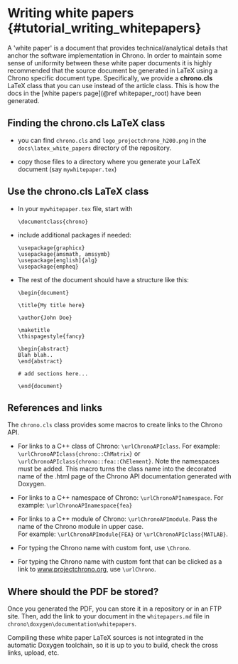 Writing white papers       {#tutorial_writing_whitepapers}
==========================

A 'white paper' is a document that provides technical/analytical details that anchor the software implementation in Chrono.
In order to maintain some sense of uniformity between these white paper documents it is highly recommended that the source document be generated in LaTeX using a Chrono specific document type. Specifically, we provide a **chrono.cls** LaTeX class that you can use instead of the article class. This is how the docs in the [white papers page](@ref whitepaper_root) have been generated.


## Finding the chrono.cls LaTeX class

- you can find ```chrono.cls``` and ```logo_projectchrono_h200.png``` in the 
  ```docs\latex_white_papers``` directory of the repository.
  
- copy those files to a directory where you generate your LaTeX document (say ```mywhitepaper.tex```)

## Use the chrono.cls LaTeX class

- In your ```mywhitepaper.tex``` file, start with 
  ~~~
  \documentclass{chrono}
  ~~~
  
- include additional packages if needed:
  ~~~
  \usepackage{graphicx}
  \usepackage{amsmath, amssymb} 
  \usepackage[english]{alg}
  \usepackage{empheq}
  ~~~

- The rest of the document should have a structure like this:
  ~~~
  \begin{document}
  
  \title{My title here}

  \author{John Doe}
  
  \maketitle
  \thispagestyle{fancy}
  
  \begin{abstract} 
  Blah blah..
  \end{abstract}

  # add sections here...
  
  \end{document}
  ~~~

## References and links

The ```chrono.cls``` class provides some macros to create links to the Chrono API.

- For links to a C++ class of Chrono: ```\urlChronoAPIclass```. 
  For example:
  ```\urlChronoAPIclass{chrono::ChMatrix}``` or ```\urlChronoAPIclass{chrono::fea::ChElement}```.
  Note the namespaces must be added. This macro turns the class name into the decorated
  name of the .html page of the Chrono API documentation generated with Doxygen.

- For links to a C++ namespace of Chrono: ```\urlChronoAPInamespace```. 
  For example: ```\urlChronoAPInamespace{fea}```
  
- For links to a C++ module of Chrono: ```\urlChronoAPImodule```. Pass the name 
  of the Chrono module in upper case.  
  For example: ```\urlChronoAPImodule{FEA}``` or ```\urlChronoAPIclass{MATLAB}```.
  
- For typing the Chrono name with custom font, use ```\Chrono```.

- For typing the Chrono name with custom font that can be clicked as a 
  link to www.projectchrono.org, use ```\urlChrono```.
  
## Where should the PDF be stored?

Once you generated the PDF, you can store it in a repository or in an FTP site. 
Then, add the link to your document in the ```whitepapers.md```  file in 
```chrono\doxygen\documentation\whitepapers```.

<div class="ce-warning">
Compiling these white paper LaTeX sources is not integrated in the automatic Doxygen toolchain, 
so it is up to you to build, check the cross links, upload, etc.
<div>

 
